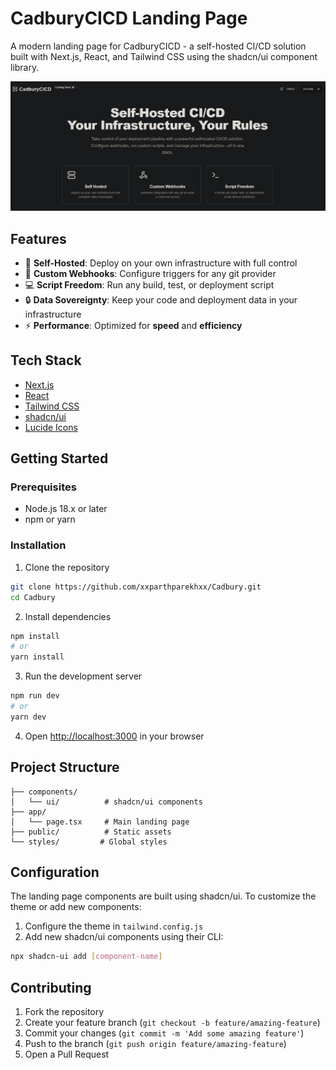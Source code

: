 # CadburyCICD Landing Page

A modern landing page for CadburyCICD - a self-hosted CI/CD solution built with Next.js, React, and Tailwind CSS using the shadcn/ui component library.

![CadburyCICD Preview](https://raw.githubusercontent.com/xxparthparekhxx/Cadbury/refs/heads/master/public/landing.png)

## Features
- 🚀 **Self-Hosted**: Deploy on your own infrastructure with full control
- 🔗 **Custom Webhooks**: Configure triggers for any git provider
- 💻 **Script Freedom**: Run any build, test, or deployment script
- 🔒 **Data Sovereignty**: Keep your code and deployment data in your infrastructure
- ⚡ **Performance**: Optimized for **speed** and **efficiency**

## Tech Stack

- [Next.js](https://nextjs.org/)
- [React](https://reactjs.org/)
- [Tailwind CSS](https://tailwindcss.com/)
- [shadcn/ui](https://ui.shadcn.com/)
- [Lucide Icons](https://lucide.dev/)

## Getting Started

### Prerequisites

- Node.js 18.x or later
- npm or yarn

### Installation

1. Clone the repository
```bash
git clone https://github.com/xxparthparekhxx/Cadbury.git
cd Cadbury
```

2. Install dependencies
```bash
npm install
# or
yarn install
```

3. Run the development server
```bash
npm run dev
# or
yarn dev
```

4. Open [http://localhost:3000](http://localhost:3000) in your browser

## Project Structure

```
├── components/
│   └── ui/          # shadcn/ui components
├── app/
│   └── page.tsx     # Main landing page
├── public/          # Static assets
└── styles/         # Global styles
```

## Configuration

The landing page components are built using shadcn/ui. To customize the theme or add new components:

1. Configure the theme in `tailwind.config.js`
2. Add new shadcn/ui components using their CLI:
```bash
npx shadcn-ui add [component-name]
```

## Contributing

1. Fork the repository
2. Create your feature branch (`git checkout -b feature/amazing-feature`)
3. Commit your changes (`git commit -m 'Add some amazing feature'`)
4. Push to the branch (`git push origin feature/amazing-feature`)
5. Open a Pull Request
   
